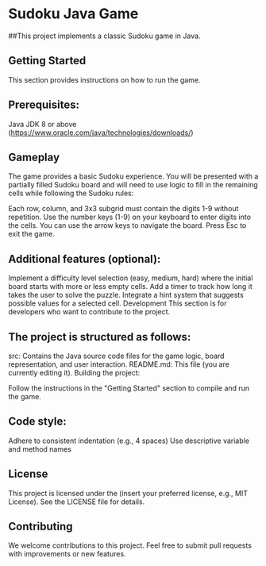 # Sudoku Java Game
##This project implements a classic Sudoku game in Java.

## Getting Started
This section provides instructions on how to run the game.

## Prerequisites:

Java JDK 8 or above (https://www.oracle.com/java/technologies/downloads/)

## Gameplay
The game provides a basic Sudoku experience. You will be presented with a partially filled Sudoku board and will need to use logic to fill in the remaining cells while following the Sudoku rules:

Each row, column, and 3x3 subgrid must contain the digits 1-9 without repetition.
Use the number keys (1-9) on your keyboard to enter digits into the cells. You can use the arrow keys to navigate the board. Press Esc to exit the game.

## Additional features (optional):

Implement a difficulty level selection (easy, medium, hard) where the initial board starts with more or less empty cells.
Add a timer to track how long it takes the user to solve the puzzle.
Integrate a hint system that suggests possible values for a selected cell.
Development
This section is for developers who want to contribute to the project.

## The project is structured as follows:

src: Contains the Java source code files for the game logic, board representation, and user interaction.
README.md: This file (you are currently editing it).
Building the project:

Follow the instructions in the "Getting Started" section to compile and run the game.

## Code style:

Adhere to consistent indentation (e.g., 4 spaces)
Use descriptive variable and method names

## License
This project is licensed under the (insert your preferred license, e.g., MIT License). See the LICENSE file for details.

## Contributing
We welcome contributions to this project. Feel free to submit pull requests with improvements or new features.
